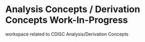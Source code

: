 # Analysis Concepts / Derivation Concepts Work-In-Progress
workspace related to CDISC Analysis/Derivation Concepts 
